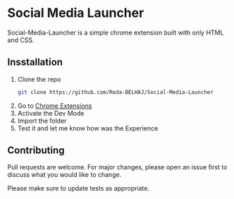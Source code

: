 # Social Media Launcher

Social-Media-Launcher is a simple chrome extension built with only HTML and CSS.

## Insstallation

1. Clone the repo
   ```sh
   git clone https://github.com/Reda-BELHAJ/Social-Media-Launcher
   ```
2. Go to [Chrome Extensions](chrome://extensions/)
3. Activate the Dev Mode
4. Import the folder
5. Test it and let me know how was the Experience

## Contributing
Pull requests are welcome. For major changes, please open an issue first to discuss what you would like to change.

Please make sure to update tests as appropriate.